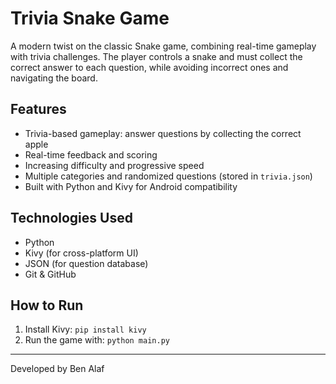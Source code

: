 # Trivia Snake Game

A modern twist on the classic Snake game, combining real-time gameplay with trivia challenges. The player controls a snake and must collect the correct answer to each question, while avoiding incorrect ones and navigating the board.

## Features
- Trivia-based gameplay: answer questions by collecting the correct apple
- Real-time feedback and scoring
- Increasing difficulty and progressive speed
- Multiple categories and randomized questions (stored in `trivia.json`)
- Built with Python and Kivy for Android compatibility

## Technologies Used
- Python
- Kivy (for cross-platform UI)
- JSON (for question database)
- Git & GitHub

## How to Run
1. Install Kivy: `pip install kivy`
2. Run the game with: `python main.py`

---

Developed by Ben Alaf
